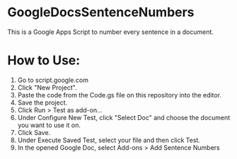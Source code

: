 # GoogleDocsSentenceNumbers
This is a Google Apps Script to number every sentence in a document.

# How to Use:
1. Go to script.google.com
2. Click "New Project".
3. Paste the code from the Code.gs file on this repository into the editor.
4. Save the project.
5. Click Run > Test as add-on...
6. Under Configure New Test, click "Select Doc" and choose the document you want to use it on.
7. Click Save.
8. Under Execute Saved Test, select your file and then click Test.
9. In the opened Google Doc, select Add-ons > Add Sentence Numbers
